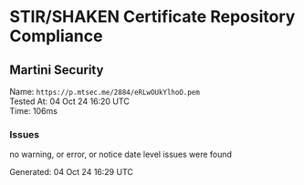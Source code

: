 # STIR/SHAKEN Certificate Repository Compliance

## Martini Security

Name: `https://p.mtsec.me/2884/eRLwOUkYlhoO.pem`\
Tested At: 04 Oct 24 16:20 UTC\
Time: 106ms

### Issues

no warning, or error, or notice date level issues were found

Generated: 04 Oct 24 16:29 UTC